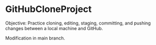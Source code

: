# GitHubCloneProject

Objective: Practice cloning, editing, staging, committing, and pushing changes between a local machine and GitHub.

 Modification in main branch.
